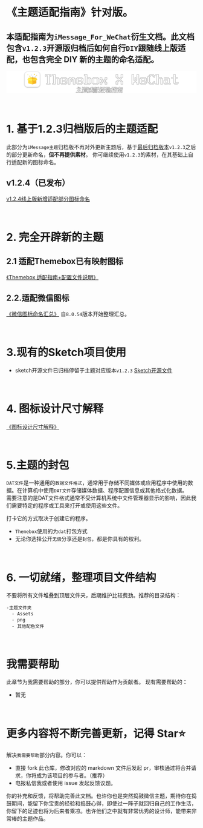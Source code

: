 # 《主题适配指南》针对版。

## 本适配指南为`iMessage_For_WeChat`衍生文档。此文档包含`v1.2.3`开源版归档后如何自行`DIY`跟随线上版适配，也包含完全 DIY 新的主题的命名适配。

![标题图](/images/标题图.png)

<br>

# 1. 基于1.2.3归档版后的主题适配
此部分为`iMessage主题`归档版不再对外更新主题后，基于[最后归档版本](https://github.com/AidenYang1/iMessageApp_WeChat_For_Themebox/releases/tag/formal-v1.2.3)`v1.2.3`之后的部分更新命名，**但不再提供素材**。
你可继续使用`v1.2.3`的素材，在其基础上自行适配新的图标命名。
## v1.2.4（已发布）
[v1.2.4线上版新增适配部分图标命名](https://www.imtheme.site/themeDiy)







<br>


# 2. 完全开辟新的主题

## 2.1 适配Themebox已有映射图标 
 [《Themebox 适配指南+配置文件说明》](docs/WeChat/Themebox主题盒子适配+config配置说明.md)


## 2.2.适配微信图标
 [《微信图标命名汇总》](docs/WeChat/WeChat_8.0.55+图标汇总.md)
 自`8.0.54`版本开始整理汇总。


<br>
  
# 3.现有的Sketch项目使用
- sketch开源文件已归档停留于主题对应版本`v1.2.3`
[Sketch开源文件](https://github.com/AidenYang1/iMessageApp_WeChat_For_Themebox/tree/main/%E5%85%B6%E4%BB%96/01%E8%AF%A5%E4%B8%BB%E9%A2%98%E5%AE%8C%E6%95%B4%E9%A1%B9%E7%9B%AE%E6%96%87%E4%BB%B6%EF%BC%88Sketch%EF%BC%89)

<br>

# 4. 图标设计尺寸解释
[《图标设计尺寸解释》](docs/WeChat/图标设计尺寸解释.md)

<br>

# 5.主题的封包
`DAT文件`是一种通用的`数据文件格式`，通常用于存储不同媒体或应用程序中使用的数据。在计算机中使用`DAT文件`存储媒体数据、程序配置信息或其他格式化数据。<br>
需要注意的是DAT文件格式通常不受计算机系统中文件管理器显示的影响，因此我们需要特定的程序或工具来打开或使用这些文件。<br>

打卡它的方式取决于创建它的程序。

- `Themebox`使用的为`dat`打包方式
- 无论你选择公开`无偿`分享还是`封包`，都是你具有的权利。<br>


<br>

# 6. 一切就绪，整理项目文件结构

不要将所有文件堆叠到顶层文件夹，后期维护比较费劲。推荐的目录结构：

```
-主题文件夹
  - Assets
  - png
  - 其他配色文件
```
<br>

# 我需要帮助
此章节为我需要帮助的部分，你可以提供帮助作为贡献者。
现有需要帮助的：

- 暂无

<br>

# 更多内容将不断完善更新，记得 Star⭐️
解决`我需要帮助`部分内容。你可以：
- 直接 fork 此仓库，修改对应的 markdown 文件后发起 pr，审核通过将合并请求，你将成为该项目的参与者。（推荐）
- 电报私信我或者使用 issue 发起反馈议题。

你的补充和反馈，将帮助完善此文档。也许你也是突然捣鼓微信主题，期待你在捣鼓期间，能留下你宝贵的经验和捣鼓心得，即使过一阵子就回归自己的工作生活，你留下的足迹也将为后来者乘凉。也许他们之中就有非常优秀的设计师，能带来非常棒的主题作品。
